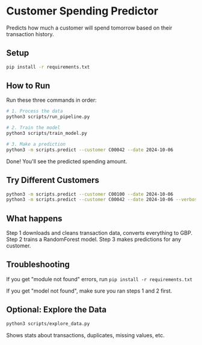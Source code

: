 # Customer Spending Predictor

Predicts how much a customer will spend tomorrow based on their transaction history.

## Setup

```bash
pip install -r requirements.txt
```

## How to Run

Run these three commands in order:

```bash
# 1. Process the data
python3 scripts/run_pipeline.py

# 2. Train the model
python3 scripts/train_model.py

# 3. Make a prediction
python3 -m scripts.predict --customer C00042 --date 2024-10-06
```

Done! You'll see the predicted spending amount.

## Try Different Customers

```bash
python3 -m scripts.predict --customer C00100 --date 2024-10-06
python3 -m scripts.predict --customer C00042 --date 2024-10-06 --verbose
```

## What happens

Step 1 downloads and cleans transaction data, converts everything to GBP. Step 2 trains a RandomForest model. Step 3 makes predictions for any customer.

## Troubleshooting

If you get "module not found" errors, run `pip install -r requirements.txt`

If you get "model not found", make sure you ran steps 1 and 2 first.

## Optional: Explore the Data

```bash
python3 scripts/explore_data.py
```

Shows stats about transactions, duplicates, missing values, etc.


